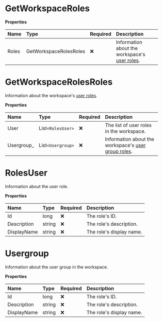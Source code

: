 # GetWorkspaceRoles

**Properties**

| Name  | Type                   | Required | Description                                                                                                                                   |
| :---- | :--------------------- | :------- | :-------------------------------------------------------------------------------------------------------------------------------------------- |
| Roles | GetWorkspaceRolesRoles | ❌       | Information about the workspace's [user roles](https://learning.postman.com/docs/collaborating-in-postman/roles-and-permissions/#team-roles). |

# GetWorkspaceRolesRoles

Information about the workspace's [user roles](https://learning.postman.com/docs/collaborating-in-postman/roles-and-permissions/#team-roles).

**Properties**

| Name        | Type            | Required | Description                                                                                                                    |
| :---------- | :-------------- | :------- | :----------------------------------------------------------------------------------------------------------------------------- |
| User        | List`<RolesUser>` | ❌       | The list of user roles in the workspace.                                                                                       |
| Usergroup\_ | List`<Usergroup>` | ❌       | Information about the workspace's [user group roles](https://learning.postman.com/docs/collaborating-in-postman/user-groups/). |

# RolesUser

Information about the user role.

**Properties**

| Name        | Type   | Required | Description              |
| :---------- | :----- | :------- | :----------------------- |
| Id          | long   | ❌       | The role's ID.           |
| Description | string | ❌       | The role's description.  |
| DisplayName | string | ❌       | The role's display name. |

# Usergroup

Information about the user group in the workspace.

**Properties**

| Name        | Type   | Required | Description              |
| :---------- | :----- | :------- | :----------------------- |
| Id          | long   | ❌       | The role's ID.           |
| Description | string | ❌       | The role's description.  |
| DisplayName | string | ❌       | The role's display name. |

<!-- This file was generated by liblab | https://liblab.com/ -->
